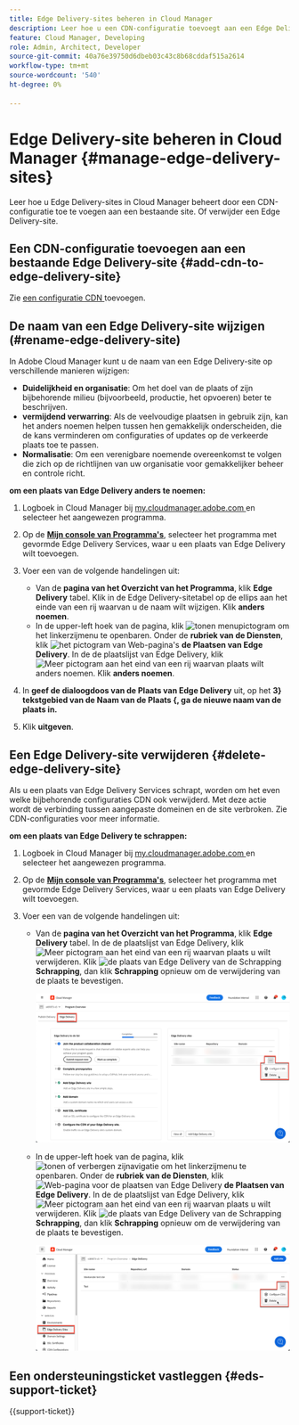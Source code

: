 ```yaml
---
title: Edge Delivery-sites beheren in Cloud Manager
description: Leer hoe u een CDN-configuratie toevoegt aan een Edge Delivery-site of een Edge Delivery-site verwijdert.
feature: Cloud Manager, Developing
role: Admin, Architect, Developer
source-git-commit: 40a76e39750d6dbeb03c43c8b68cddaf515a2614
workflow-type: tm+mt
source-wordcount: '540'
ht-degree: 0%

---
```


# Edge Delivery-site beheren in Cloud Manager {#manage-edge-delivery-sites}

Leer hoe u Edge Delivery-sites in Cloud Manager beheert door een CDN-configuratie toe te voegen aan een bestaande site. Of verwijder een Edge Delivery-site.

## Een CDN-configuratie toevoegen aan een bestaande Edge Delivery-site {#add-cdn-to-edge-delivery-site}

Zie [ een configuratie CDN ](/help/implementing/cloud-manager/cdn-configurations/add-cdn-config.md) toevoegen.

## De naam van een Edge Delivery-site wijzigen (#rename-edge-delivery-site)

In Adobe Cloud Manager kunt u de naam van een Edge Delivery-site op verschillende manieren wijzigen:

* **Duidelijkheid en organisatie**: Om het doel van de plaats of zijn bijbehorende milieu (bijvoorbeeld, productie, het opvoeren) beter te beschrijven.
* **vermijdend verwarring**: Als de veelvoudige plaatsen in gebruik zijn, kan het anders noemen helpen tussen hen gemakkelijk onderscheiden, die de kans verminderen om configuraties of updates op de verkeerde plaats toe te passen.
* **Normalisatie**: Om een verenigbare noemende overeenkomst te volgen die zich op de richtlijnen van uw organisatie voor gemakkelijker beheer en controle richt.

**om een plaats van Edge Delivery anders te noemen:**

1. Logboek in Cloud Manager bij [ my.cloudmanager.adobe.com ](https://my.cloudmanager.adobe.com/) en selecteer het aangewezen programma.
1. Op de **[Mijn console van Programma&#39;s](/help/implementing/cloud-manager/navigation.md#my-programs)**, selecteer het programma met gevormde Edge Delivery Services, waar u een plaats van Edge Delivery wilt toevoegen.
1. Voer een van de volgende handelingen uit:

   * Van de **pagina van het Overzicht van het Programma**, klik **Edge Delivery** tabel. Klik in de Edge Delivery-sitetabel op de ellips aan het einde van een rij waarvan u de naam wilt wijzigen.
Klik **anders noemen**.
   * In de upper-left hoek van de pagina, klik ![ tonen menupictogram ](https://spectrum.adobe.com/static/icons/workflow_18/Smock_ShowMenu_18_N.svg) om het linkerzijmenu te openbaren. Onder de **rubriek van de Diensten**, klik ![ het pictogram van Web-pagina&#39;s ](https://spectrum.adobe.com/static/icons/workflow_18/Smock_WebPages_18_N.svg) **de Plaatsen van Edge Delivery**.
In de de plaatslijst van Edge Delivery, klik ![ Meer pictogram ](https://spectrum.adobe.com/static/icons/workflow_18/Smock_More_18_N.svg) aan het eind van een rij waarvan plaats wilt anders noemen. Klik **anders noemen**.

1. In **geef de dialoogdoos van de Plaats van Edge Delivery** uit, op het **3} tekstgebied van de Naam van de Plaats {, ga de nieuwe naam van de plaats in.**

1. Klik **uitgeven**.

## Een Edge Delivery-site verwijderen {#delete-edge-delivery-site}

Als u een plaats van Edge Delivery Services schrapt, worden om het even welke bijbehorende configuraties CDN ook verwijderd. Met deze actie wordt de verbinding tussen aangepaste domeinen en de site verbroken. Zie CDN-configuraties voor meer informatie. <!-- https://wiki.corp.adobe.com/display/DMSArchitecture/%5BKT%5D+Cloud+Manager+2024.9.0+Release -->

**om een plaats van Edge Delivery te schrappen:**

1. Logboek in Cloud Manager bij [ my.cloudmanager.adobe.com ](https://my.cloudmanager.adobe.com/) en selecteer het aangewezen programma.
1. Op de **[Mijn console van Programma&#39;s](/help/implementing/cloud-manager/navigation.md#my-programs)**, selecteer het programma met gevormde Edge Delivery Services, waar u een plaats van Edge Delivery wilt toevoegen.
1. Voer een van de volgende handelingen uit:

   * Van de **pagina van het Overzicht van het Programma**, klik **Edge Delivery** tabel. In de de plaatslijst van Edge Delivery, klik ![ Meer pictogram ](https://spectrum.adobe.com/static/icons/workflow_18/Smock_More_18_N.svg) aan het eind van een rij waarvan plaats u wilt verwijderen.
Klik ![ de plaats van Edge Delivery van de Schrapping ](https://spectrum.adobe.com/static/icons/workflow_18/Smock_Delete_18_N.svg) **Schrapping**, dan klik **Schrapping** opnieuw om de verwijdering van de plaats te bevestigen.

     ![ voeg de Plaats van Edge Delivery van het lusje van Edge Delivery toe ](/help/implementing/cloud-manager/assets/cm-eds-delete1.png)

   * In de upper-left hoek van de pagina, klik ![ tonen of verbergen zijnavigatie ](https://spectrum.adobe.com/static/icons/workflow_18/Smock_ShowMenu_18_N.svg) om het linkerzijmenu te openbaren. Onder de **rubriek van de Diensten**, klik ![ Web-pagina voor de plaatsen van Edge Delivery ](https://spectrum.adobe.com/static/icons/workflow_18/Smock_WebPages_18_N.svg) **de Plaatsen van Edge Delivery**.
In de de plaatslijst van Edge Delivery, klik ![ Meer pictogram ](https://spectrum.adobe.com/static/icons/workflow_18/Smock_More_18_N.svg) aan het eind van een rij waarvan plaats u wilt verwijderen. Klik ![ de plaats van Edge Delivery van de Schrapping ](https://spectrum.adobe.com/static/icons/workflow_18/Smock_Delete_18_N.svg) **Schrapping**, dan klik **Schrapping** opnieuw om de verwijdering van de plaats te bevestigen.

     ![ voeg de Plaats van Edge Delivery van de knoop van Plaatsen van Edge Delivery toe ](/help/implementing/cloud-manager/assets/cm-eds-delete2.png)

## Een ondersteuningsticket vastleggen {#eds-support-ticket}

{{support-ticket}}


